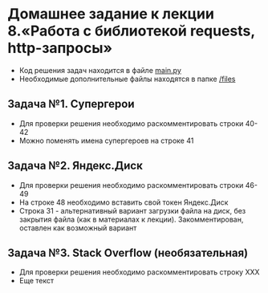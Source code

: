 # Домашнее задание к лекции 8.«Работа с библиотекой requests, http-запросы»
* Код решения задач находится в файле [main.py](https://github.com/khomiakovnn/9.http.requests/blob/main/main.py)
* Необходимые дополнительные файлы находятся в папке [/files](https://github.com/khomiakovnn/9.http.requests/blob/main/files/)
## Задача №1. Супергерои
* Для проверки решения необходимо раскомментировать строки 40-42
* Можно поменять имена супергероев на строке 41
## Задача №2. Яндекс.Диск
* Для проверки решения необходимо раскомментировать строки 46-49
* На строке 48 необходимо вставить свой токен Яндекс.Диск
* Строка 31 - альтернативный вариант загрузки файла на диск, без закрытия файла (как в материалах к лекции). Закомментирован, оставлен как возможный вариант
## Задача №3. Stack Overflow (необязательная)
* Для проверки решения необходимо раскомментировать строку ХХХ
* Еще текст